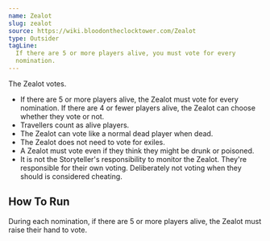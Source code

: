```yaml
---
name: Zealot
slug: zealot
source: https://wiki.bloodontheclocktower.com/Zealot
type: Outsider
tagLine:
  If there are 5 or more players alive, you must vote for every
  nomination.
---
```


The Zealot votes.

- If there are 5 or more players alive, the Zealot must vote for every
  nomination. If there are 4 or fewer players alive, the Zealot can
  choose whether they vote or not.
- Travellers count as alive players.
- The Zealot can vote like a normal dead player when dead.
- The Zealot does not need to vote for exiles.
- A Zealot must vote even if they think they might be drunk or poisoned.
- It is not the Storyteller's responsibility to monitor the Zealot.
  They're responsible for their own voting. Deliberately not voting when
  they should is considered cheating.

## How To Run

During each nomination, if there are 5 or more players alive, the Zealot
must raise their hand to vote.
